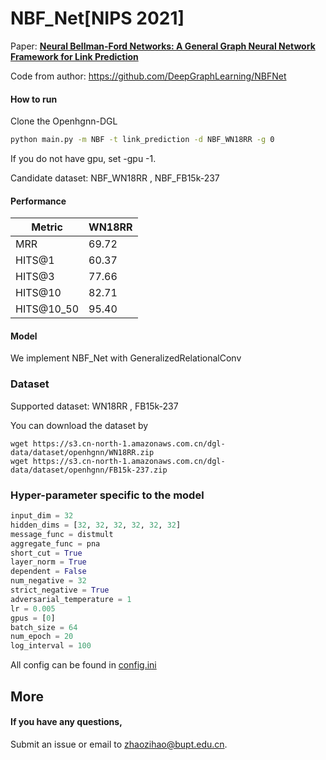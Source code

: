 # NBF_Net[NIPS 2021]

Paper: [**Neural Bellman-Ford Networks: A General Graph Neural Network Framework for Link Prediction**](https://proceedings.neurips.cc/paper_files/paper/2021/file/f6a673f09493afcd8b129a0bcf1cd5bc-Paper.pdf)

Code from author: https://github.com/DeepGraphLearning/NBFNet

#### How to run

Clone the Openhgnn-DGL

```bash
python main.py -m NBF -t link_prediction -d NBF_WN18RR -g 0
```

If you do not have gpu, set -gpu -1.

Candidate dataset: NBF_WN18RR , NBF_FB15k-237

#### Performance


| Metric | WN18RR | 
| ------------------- | ------- | 
| MRR       | 69.72   | 
| HITS@1       | 60.37   | 
| HITS@3       | 77.66   | 
| HITS@10       | 82.71   | 
| HITS@10_50       | 95.40   | 

#### Model

We implement NBF_Net with GeneralizedRelationalConv

### Dataset

Supported dataset: WN18RR , FB15k-237

You can download the dataset by

```
wget https://s3.cn-north-1.amazonaws.com.cn/dgl-data/dataset/openhgnn/WN18RR.zip
wget https://s3.cn-north-1.amazonaws.com.cn/dgl-data/dataset/openhgnn/FB15k-237.zip
```

### Hyper-parameter specific to the model

```python
input_dim = 32
hidden_dims = [32, 32, 32, 32, 32, 32]
message_func = distmult
aggregate_func = pna
short_cut = True
layer_norm = True
dependent = False
num_negative = 32
strict_negative = True
adversarial_temperature = 1
lr = 0.005
gpus = [0]
batch_size = 64
num_epoch = 20
log_interval = 100

```

All config can be found in [config.ini](../../config.ini)



## More

#### If you have any questions,

Submit an issue or email to [zhaozihao@bupt.edu.cn](mailto:zhaozihao@bupt.edu.cn).
